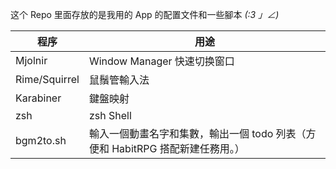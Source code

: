这个 Repo 里面存放的是我用的 App 的配置文件和一些腳本 _(:3 」∠)_

程序 | 用途
--- | --- 
Mjolnir | Window Manager 快速切换窗口
Rime/Squirrel | 鼠鬚管輸入法
Karabiner | 鍵盤映射
zsh | zsh Shell
bgm2to.sh | 輸入一個動畫名字和集數，輸出一個 todo 列表（方便和 HabitRPG 搭配新建任務用。）
